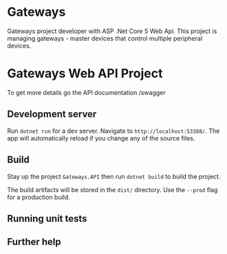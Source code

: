 # Gateways
Gateways project developer with ASP .Net Core 5 Web Api. This project is managing gateways - master devices that control multiple peripheral devices. 

# Gateways Web API Project
To get more details go the API documentation /swagger 

## Development server

Run `dotnet run` for a dev server. Navigate to `http://localhost:53388/`. The app will automatically reload if you change any of the source files.

## Build

Stay up the project `Gateways.API` then run `dotnet build` to build the project.

The build artifacts will be stored in the `dist/` directory. Use the `--prod` flag for a production build.

## Running unit tests

## Further help

